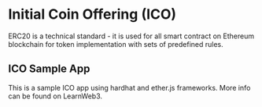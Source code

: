 # Initial Coin Offering (ICO)

ERC20 is a technical standard - it is used for all smart contract on Ethereum blockchain for token implementation with sets of predefined rules.

## ICO Sample App

This is a sample ICO app using hardhat and ether.js frameworks. More info can be found on LearnWeb3.